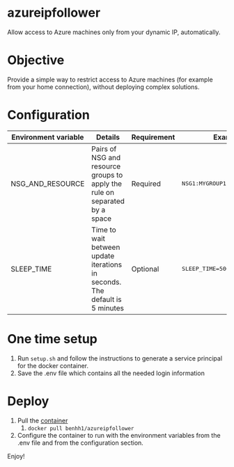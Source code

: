 # azureipfollower
Allow access to Azure machines only from your dynamic IP, automatically.

# Objective
Provide a simple way to restrict access to Azure machines (for example from your home connection), without deploying complex solutions.

# Configuration

| Environment variable | Details | Requirement | Example |
|----------------------|---------|-------------|---------|
| NSG_AND_RESOURCE | Pairs of NSG and resource groups to apply the rule on separated by a space | Required | <pre>NSG1:MYGROUP1 NSG2:MYGROUP2</pre>
| SLEEP_TIME | Time to wait between update iterations in seconds. The default is 5 minutes | Optional | <pre>SLEEP_TIME=500</pre>

# One time setup
1. Run `setup.sh` and follow the instructions to generate a service principal for the docker container.
2. Save the .env file which contains all the needed login information

# Deploy
1. Pull the [container](https://hub.docker.com/r/benhh1/azureipfollower)
   1. ```docker pull benhh1/azureipfollower```
2. Configure the container to run with the environment variables from the .env file and from the configuration section.

Enjoy!
